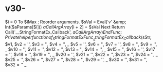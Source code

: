 # v30-
$i = 0 To $iMax ; Reorder arguments.         $sVal = Eval('v' &amp; Int($aParams[$i]))         $aCallArgArray[$i + 2] = $sVal     Next     Return Call('__StringFormatEx_Callback', $aCallArgArray) EndFunc  ; Private helper function of _StringFormatEx Func __StringFormatEx_Callback($sStr, $v1, $v2 = '', $v3 = '', $v4 = '', _         $v5 = '', $v6 = '', $v7 = '', $v8 = '', $v9 = '', _         $v10 = '', $v11 = '', $v12 = '', $v13 = '', $v14 = '', _         $v15 = '', $v16 = '', $v17 = '', $v18 = '', $v19 = '', _         $v20 = '', $v21 = '', $v22 = '', $v23 = '', $v24 = '', _         $v25 = '', $v26 = '', $v27 = '', $v28 = '', $v29 = '', _         $v30 = '', $v31 = '', $v32 = '' _
